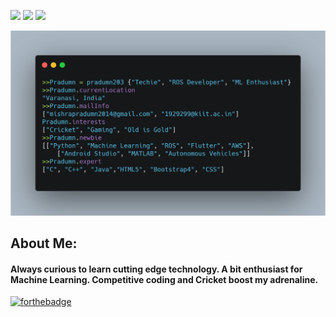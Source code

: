 [![](https://img.shields.io/badge/LinkedIn-pradumn203-blue?logo=Linkedin&logoColor=blue&labelColor=black)](https://www.linkedin.com/in/pradumn203/)
[![](https://img.shields.io/badge/Gmail-mishrapradumn2014@gmail.com-red?logo=Gmail&logoColor=Red&labelColor=black)](mailto:mishrapradumn2014@gmail.com)
[![](https://img.shields.io/badge/Gmail-1929299@kiit.ac.in-red?logo=Gmail&logoColor=Red&labelColor=black)](mailto:1929299@kiit.ac.in)


![](https://github.com/pradumn203/pradumn203/blob/master/carbon.png)

## About Me:
#### Always curious to learn cutting edge technology. A bit enthusiast for Machine Learning. Competitive coding and Cricket boost my adrenaline. <br> 
<!-- [![HitCount](http://hits.dwyl.com/pradumn203/pradumn203/pradumn203.svg)](http://hits.dwyl.com/pradumn203/pradumn203/pradumn203) -->
<!-- ![visitors](https://visitor-badge.glitch.me/badge?page_id=pradumn203.pradumn203) --> 

[![forthebadge](https://forthebadge.com/images/badges/built-with-love.svg)](https://forthebadge.com)



<!-- ⭐️ From [@pradumn203](https://github.com/pradumn203) -->



<!-- TO make screenshot of your code, copy below link:  
https://carbon.now.sh/ -->



<!--
**pradumn203/pradumn203** is a ✨ _special_ ✨ repository because its `README.md` (this file) appears on your GitHub profile.

Here are some ideas to get you started:

- 🔭 I’m currently working on ...
- 🌱 I’m currently learning ...
- 👯 I’m looking to collaborate on ...
- 🤔 I’m looking for help with ...
- 💬 Ask me about ...
- 📫 How to reach me: ...
- 😄 Pronouns: ...
- ⚡ Fun fact: ...
-->


